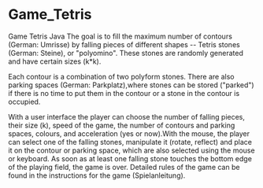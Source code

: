 # Game_Tetris
Game Tetris Java
The goal is to fill the maximum number of contours (German: Umrisse) by falling pieces of different shapes -- Tetris stones (German: Steine), or "polyomino". These stones are randomly generated and have certain sizes (k*k).

Each contour is a combination of two polyform stones. There are also parking spaces (German: Parkplatz),where stones can be stored ("parked") if there is no time to put them in the contour or a stone in the contour is occupied.

With a user interface the player can choose the number of falling pieces, their size (k), speed of the game, the number of contours and parking spaces, colours, and acceleration (yes or now).With the mouse, the player can select one of the falling stones, manipulate it (rotate, reflect) and place it on the contour or parking space, which are also selected using the mouse or keyboard. As soon as at least one falling stone touches the bottom edge of the playing field, the game is over. Detailed rules of the game can be found in the instructions for the game (Spielanleitung).

